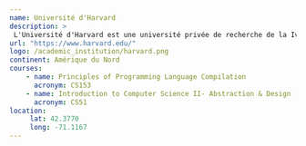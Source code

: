 ```yaml
---
name: Université d'Harvard
description: >
 L'Université d'Harvard est une université privée de recherche de la Ivy League située à Cambridge dans l'état du Massachusetts.
url: "https://www.harvard.edu/"
logo: /academic_institution/harvard.png
continent: Amérique du Nord
courses:
    - name: Principles of Programming Language Compilation 
      acronym: CS153
    - name: Introduction to Computer Science II- Abstraction & Design
      acronym: CS51
location:
     lat: 42.3770
     long: -71.1167
---
```


